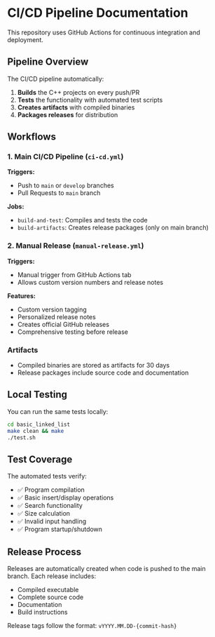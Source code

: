 # CI/CD Pipeline Documentation

This repository uses GitHub Actions for continuous integration and deployment.

## Pipeline Overview

The CI/CD pipeline automatically:
1. **Builds** the C++ projects on every push/PR
2. **Tests** the functionality with automated test scripts
3. **Creates artifacts** with compiled binaries
4. **Packages releases** for distribution

## Workflows

### 1. Main CI/CD Pipeline (`ci-cd.yml`)
**Triggers:**
- Push to `main` or `develop` branches
- Pull Requests to `main` branch

**Jobs:**
- `build-and-test`: Compiles and tests the code
- `build-artifacts`: Creates release packages (only on main branch)

### 2. Manual Release (`manual-release.yml`)
**Triggers:**
- Manual trigger from GitHub Actions tab
- Allows custom version numbers and release notes

**Features:**
- Custom version tagging
- Personalized release notes
- Creates official GitHub releases
- Comprehensive testing before release

### Artifacts
- Compiled binaries are stored as artifacts for 30 days
- Release packages include source code and documentation

## Local Testing

You can run the same tests locally:

```bash
cd basic_linked_list
make clean && make
./test.sh
```

## Test Coverage

The automated tests verify:
- ✅ Program compilation
- ✅ Basic insert/display operations
- ✅ Search functionality
- ✅ Size calculation
- ✅ Invalid input handling
- ✅ Program startup/shutdown

## Release Process

Releases are automatically created when code is pushed to the main branch. Each release includes:
- Compiled executable
- Complete source code
- Documentation
- Build instructions

Release tags follow the format: `vYYYY.MM.DD-{commit-hash}`
